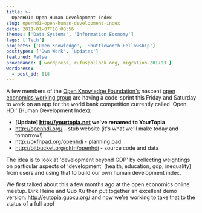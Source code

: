 ```yaml
---
title: >-
  OpenHDI: Open Human Development Index
slug: openhdi-open-human-development-index
date: 2011-01-07T10:00:56
themes: ['Data Systems', 'Information Economy']
tags: ['Tech']
projects: ['Open Knowledge', 'Shuttleworth Fellowship']
posttypes: ['Own Work', 'Updates']
featured: False
provenance: [ wordpress, rufuspollock.org, migration-201703 ]
wordpress:
  - post_id: 818
---
```


A few members of the [Open Knowledge Foundation's][okfn] nascent [open economics working group][openecon] are having a code-sprint this Friday and Saturday to work on an app for the world bank competition currently called 'Open HDI' (Human Development Index):

 * **[Update] <http://yourtopia.net> we've renamed to YourTopia** 
 * <strike><http://openhdi.org/></strike> - stub website (it's what we'll make today and tomorrow!)
 * <http://okfnpad.org/openhdi> - planning pad
 * <http://bitbucket.org/okfn/openhdi> - source code and data

[okfn]: http://okfn.org/
[openecon]: http://wiki.okfn.org/wg/economics

The idea is to look at 'development beyond GDP' by collecting weightings on particular aspects of 'development' (health, education, gdp, inequality) from users and using that to build our own human development index.

We first talked about this a few months ago at the open economics online meetup. Dirk Heine and Guo Xu then put together an excellent demo version: <http://eutopia.guoxu.org/> and now we're working to take that to the status of a full app!


